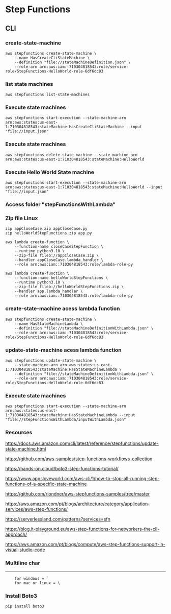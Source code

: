 # **Step Functions**

## CLI

### **create-state-machine**
```
aws stepfunctions create-state-machine \
	--name HasCreateCliStateMachine \
	--definition "file://stateMachineDefinition.json" \
	--role-arn arn:aws:iam::710304818543:role/service-role/StepFunctions-HelloWorld-role-6df6dc83
```

### **list state machines**
```
aws stepfunctions list-state-machines
```


### **Execute state machines**
```
aws stepfunctions start-execution --state-machine-arn arn:aws:states:us-east-1:710304818543:stateMachine:HasCreateCliStateMachine --input "file://input.json"
```


### **Execute state machines**
```
aws stepfunctions delete-state-machine --state-machine-arn  arn:aws:states:us-east-1:710304818543:stateMachine:HelloWorld
```


### **Execute Hello  World State machine**

```
aws stepfunctions start-execution --state-machine-arn arn:aws:states:us-east-1:710304818543:stateMachine:HelloWorld --input "file://input.json"
```

### Access folder "stepFunctionsWithLambda"

### Zip file Linux

```
zip appCloseCase.zip appCloseCase.py
zip helloWorldStepFunctions.zip app.py

```

```
aws lambda create-function \
    --function-name closeCaseStepFunction \
    --runtime python3.10 \
    --zip-file fileb://appCloseCase.zip \
    --handler appCloseCase.lambda_handler \
    --role arn:aws:iam::710304818543:role/lambda-role-py
```

```
aws lambda create-function \
    --function-name helloWorldStepFunctions \
    --runtime python3.10 \
    --zip-file fileb://helloWorldStepFunctions.zip \
    --handler app.lambda_handler \
    --role arn:aws:iam::710304818543:role/lambda-role-py
```



### **create-state-machine acess lambda function**
```
aws stepfunctions create-state-machine \
	--name HasStateMachineLambda \
	--definition "file://stateMachineDefinitionWithLambda.json" \
	--role-arn arn:aws:iam::710304818543:role/service-role/StepFunctions-HelloWorld-role-6df6dc83
```

### **update-state-machine acess lambda function**
```
aws stepfunctions update-state-machine \
	--state-machine-arn arn:aws:states:us-east-1:710304818543:stateMachine:HasStateMachineLambda \
	--definition "file://stateMachineDefinitionWithLambda.json" \
	--role-arn arn:aws:iam::710304818543:role/service-role/StepFunctions-HelloWorld-role-6df6dc83
```


### **Execute state machines**
```
aws stepfunctions start-execution --state-machine-arn arn:aws:states:us-east-1:710304818543:stateMachine:HasStateMachineLambda --input "file://stepFunctionsWithLambda/inputWithLambda.json"
```

### Resources

https://docs.aws.amazon.com/cli/latest/reference/stepfunctions/update-state-machine.html

https://github.com/aws-samples/step-functions-workflows-collection

https://hands-on.cloud/boto3-step-functions-tutorial/

https://www.appsloveworld.com/aws-cli/1/how-to-stop-all-running-step-functions-of-a-specific-state-machine

https://github.com/rlondner/aws-stepfunctions-samples/tree/master

https://aws.amazon.com/pt/blogs/architecture/category/application-services/aws-step-functions/

https://serverlessland.com/patterns?services=sfn

https://blog.it-playground.eu/aws-step-functions-for-networkers-the-cli-approach/

https://aws.amazon.com/pt/blogs/compute/aws-step-functions-support-in-visual-studio-code



###  Multiline char 
---
```
	for windows = `
	for mac or linux = \
```

### **Install Boto3**

```
pip install boto3

```
